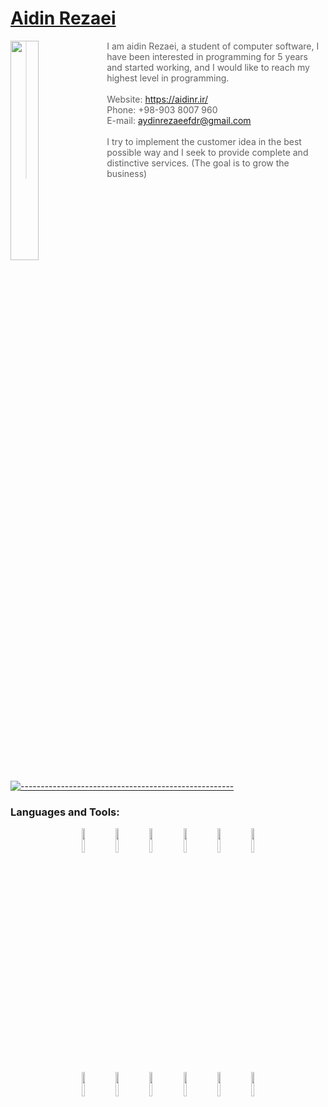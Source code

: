 # <a href='https://aidinr.ir/'>Aidin Rezaei</a> <br> 
<img align="left" width="30%" src="https://aidinr.ir/img/1.png">

> I am aidin Rezaei, a student of computer software, I have been interested in programming for 5 years and started working, and I would like to reach my highest level in programming.<br><br>
> Website:   <a href='https://aidinr.ir/'>https://aidinr.ir/</a> <br>
> Phone:     +98-903 8007 960<br>
> E-mail:    aydinrezaeefdr@gmail.com<br><br>
>I try to implement the customer idea in the best possible way and I seek to provide complete and distinctive services. (The goal is to grow the business)<br>


<br clear="left"/>

[![-----------------------------------------------------](https://raw.githubusercontent.com/andreasbm/readme/master/assets/lines/colored.png)](#table-of-contents)


### Languages and Tools:
<p align="center">
  
  <img width="10%" src="https://www.vectorlogo.zone/logos/javascript/javascript-ar21.svg">
  <img width="10%" src="https://www.vectorlogo.zone/logos/reactjs/reactjs-ar21.svg">
  <img width="10%" src="https://www.vectorlogo.zone/logos/getbootstrap/getbootstrap-ar21.svg">
  <img width="10%" src="https://www.vectorlogo.zone/logos/nodejs/nodejs-ar21.svg">
  <img width="10%" src="https://www.vectorlogo.zone/logos/npmjs/npmjs-ar21.svg">
  <img width="10%" src="https://www.vectorlogo.zone/logos/yarnpkg/yarnpkg-ar21.svg">
  <br>
    <img width="10%" src="https://www.vectorlogo.zone/logos/php/php-ar21.svg">
    <img width="10%" src="https://www.vectorlogo.zone/logos/mysql/mysql-ar21.svg">
    <img width="10%" src="https://www.vectorlogo.zone/logos/w3_css/w3_css-ar21.svg">
    <img width="10%" src="https://www.vectorlogo.zone/logos/w3_html5/w3_html5-ar21.svg">
    <img width="10%" src="https://www.vectorlogo.zone/logos/sass-lang/sass-lang-ar21.svg">
    <img width="10%" src="https://www.vectorlogo.zone/logos/typescriptlang/typescriptlang-ar21.svg">
  </p>

